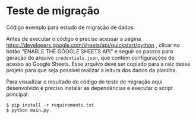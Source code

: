 # Teste de migração

Código exemplo para estudo de migração de dados.

Antes de executar o código é preciso acessar a página https://developers.google.com/sheets/api/quickstart/python , clicar no botão "ENABLE THE GOOGLE SHEETS API" e seguir os passos para geração do arquivo `credentials.json`, que contém configurações de acesso ao Google Sheets. Esse arquivo deve ser copiado para a raiz desse projeto para que seja possível realizar a leitura dos dados da planilha.

Para visualizar o resultado do código de teste de migração aqui desenvolvido é preciso 
instalar as dependências e executar o script principal: 
```console
$ pip install -r requirements.txt
$ python main.py
```
